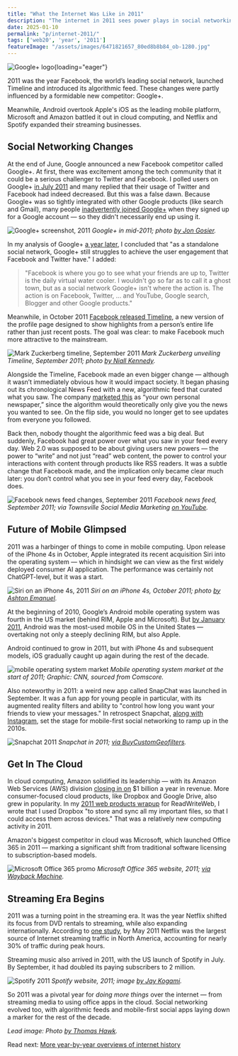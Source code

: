 ```yaml
---
title: "What the Internet Was Like in 2011"
description: "The internet in 2011 sees power plays in social networking, mobile apps, cloud computing, and streaming. Facebook is challenged by Google+, while new powers like Netflix and Spotify emerge."
date: 2025-01-10
permalink: "p/internet-2011/"
tags: ['web20', 'year', '2011']
featureImage: "/assets/images/6471821657_80ed8b8b84_ob-1280.jpg"
---
```


![Google+ logo](/assets/images/6471821657_80ed8b8b84_ob-1280.jpg){loading="eager"}

2011 was the year Facebook, the world’s leading social network, launched Timeline and introduced its algorithmic feed. These changes were partly influenced by a formidable new competitor: Google+.

Meanwhile, Android overtook Apple's iOS as the leading mobile platform, Microsoft and Amazon battled it out in cloud computing, and Netflix and Spotify expanded their streaming businesses.

## Social Networking Changes

At the end of June, Google announced a new Facebook competitor called Google+. At first, there was excitement among the tech community that it could be a serious challenger to Twitter and Facebook. I polled users on Google+ [in July 2011](https://web.archive.org/web/20110724024958/http://www.readwriteweb.com/archives/google_plus_facebook_twitter_usage.php) and many replied that their usage of Twitter and Facebook had indeed decreased. But this was a false dawn. Because Google+ was so tightly integrated with other Google products (like search and Gmail), many people [inadvertently joined Google+](https://arstechnica.com/gadgets/2012/01/google-doubles-plus-membership-with-brute-force-signup-process/) when they signed up for a Google account — so they didn't necessarily end up using it.

![Google+ screenshot, 2011](/assets/images/5887488822_ebaec5fc22_o.png)
*Google+ in mid-2011; photo [by Jon Gosier](https://www.flickr.com/photos/ww4f/5887488822/).*

In my analysis of Google+ [a year later](https://web.archive.org/web/20120705034240/http://www.readwriteweb.com/archives/how-google-has-morphed-over-the-past-year-what-we-can-expect-in-2013.php), I concluded that "as a standalone social network, Google+ still struggles to achieve the user engagement that Facebook and Twitter have." I added: 

> "Facebook is where you go to see what your friends are up to, Twitter is the daily virtual water cooler. I wouldn't go so far as to call it a ghost town, but as a social network Google+ isn't where the action is. The action is on Facebook, Twitter, ... and YouTube, Google search, Blogger and other Google products."

Meanwhile, in October 2011 [Facebook released Timeline](/p/063-the-last-web20-conference-2011/), a new version of the profile page designed to show highlights from a person’s entire life rather than just recent posts. The goal was clear: to make Facebook much more attractive to the mainstream.

![Mark Zuckerberg timeline, September 2011](/assets/images/6177026210_13973e0999_ob.jpg)
*Mark Zuckerberg unveiling Timeline, September 2011; photo [by Niall Kennedy](https://www.flickr.com/photos/niallkennedy/6177026210/).*

Alongside the Timeline, Facebook made an even bigger change — although it wasn’t immediately obvious how it would impact society. It began phasing out its chronological News Feed with a new, algorithmic feed that curated what you saw. The company [marketed this](https://mashable.com/archive/facebook-news-feed-evolution) as “your own personal newspaper,” since the algorithm would theoretically only give you the news you wanted to see. On the flip side, you would no longer get to see updates from everyone you followed.

Back then, nobody thought the algorithmic feed was a big deal. But suddenly, Facebook had great power over what you saw in your feed every day. Web 2.0 was supposed to be about giving users new powers — the power to “write” and not just “read” web content, the power to control your interactions with content through products like RSS readers. It was a subtle change that Facebook made, and the implication only became clear much later: you don’t control what you see in your feed every day, Facebook does.

![Facebook news feed changes, September 2011](/assets/images/facebook-news-feed-sep2011.jpg)
*Facebook news feed, September 2011; via Townsville Social Media Marketing [on YouTube](https://www.youtube.com/watch?v=Wd7fqGtvCAo).*

## Future of Mobile Glimpsed

2011 was a harbinger of things to come in mobile computing. Upon release of the iPhone 4s in October, Apple integrated its recent acquisition Siri into the operating system — which in hindsight we can view as the first widely deployed consumer AI application. The performance was certainly not ChatGPT-level, but it was a start.

![Siri on an iPhone 4s, 2011](/assets/images/siri-iphone4s-2011.jpg)
*Siri on an iPhone 4s, October 2011; photo [by Ashton Emanuel](https://www.flickr.com/photos/ashtonpal/6267419182/).*

At the beginning of 2010, Google’s Android mobile operating system was fourth in the US market (behind RIM, Apple and Microsoft). But [by January 2011](https://edition.cnn.com/interactive/2018/12/business/google-history-timeline/index.html), Android was the most-used mobile OS in the United States — overtaking not only a steeply declining RIM, but also Apple. 

Android continued to grow in 2011, but with iPhone 4s and subsequent models, iOS gradually caught up again during the rest of the decade.

![mobile operating system market](/assets/images/f4207e0b-d8bc-4fea-9e0f-8c18621a7368_780x396.jpg)
*Mobile operating system market at the start of 2011; Graphic: CNN, sourced from Comscore.*

Also noteworthy in 2011: a weird new app called SnapChat was launched in September. It was a fun app for young people in particular, with its augmented reality filters and ability to "control how long you want your friends to view your messages." In retrospect Snapchat, [along with Instagram](/p/049-rww-mobile-summit-may2010/), set the stage for mobile-first social networking to ramp up in the 2010s.

![Snapchat 2011](/assets/images/snapchat-2011b.jpg)
*Snapchat in 2011; [via BuyCustomGeofilters](https://www.buycustomgeofilters.com/blog/snapchat-history-and-updated-timeline).*

## Get In The Cloud

In cloud computing, Amazon solidified its leadership — with its  Amazon Web Services (AWS) division [closing in on](https://web.archive.org/web/20111230191858/http://www.readwriteweb.com/cloud/2011/10/is-simplicity-the-secret-of-am.php) $1 billion a year in revenue. More consumer-focused cloud products, like Dropbox and Google Drive, also grew in popularity. In my [2011 web products wrapup](https://web.archive.org/web/20120107114618/http://www.readwriteweb.com/archives/richards_top_10_web_products_of_2011.php) for ReadWriteWeb, I wrote that I used Dropbox "to store and sync all my important files, so that I could access them across devices." That was a relatively new computing activity in 2011.

Amazon's biggest competitor in cloud was Microsoft, which launched Office 365 in 2011 — marking a significant shift from traditional software licensing to subscription-based models.

![Microsoft Office 365 promo](/assets/images/get-in-the-cloud-2011.jpg)
*Microsoft Office 365 website, 2011; [via Wayback Machine](https://web.archive.org/web/20110304130126/http://office365.microsoft.com/en-US/online-services.aspx).*

## Streaming Era Begins

2011 was a turning point in the streaming era. It was the year Netflix shifted its focus from DVD rentals to streaming, while also expanding internationally. According to [one study](https://techcrunch.com/2011/05/17/netflix-largest-internet-traffic/), by May 2011 Netflix was the largest source of Internet streaming traffic in North America, accounting for nearly 30% of traffic during peak hours.

Streaming music also arrived in 2011, with the US launch of Spotify in July. By September, it had doubled its paying subscribers to 2 million.

![Spotify 2011](/assets/images/6380552985_0e13216baf_o.png)
*Spotify website, 2011; image [by Jay Kogami](https://www.flickr.com/photos/jaykogami/6380552985/).*

So 2011 was a pivotal year for *doing more things* over the internet — from streaming media to using office apps in the cloud. Social networking evolved too, with algorithmic feeds and mobile-first social apps laying down a marker for the rest of the decade.

*Lead image: Photo [by Thomas Hawk](https://www.flickr.com/photos/thomashawk/6471821657/in/album-72157603974490100).*

Read next: [More year-by-year overviews of internet history](/year/)